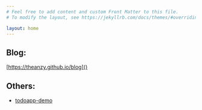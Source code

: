 ```yaml
---
# Feel free to add content and custom Front Matter to this file.
# To modify the layout, see https://jekyllrb.com/docs/themes/#overriding-theme-defaults

layout: home
---
```


## Blog:
[https://theanzy.github.io/blog]()

## Others:
- [todoapp-demo](https://todoapp-demo-zy.herokuapp.com)